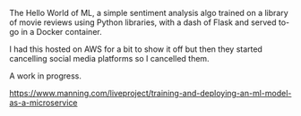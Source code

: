 The Hello World of ML, a simple sentiment analysis algo trained on a library of movie reviews using Python libraries, with a dash of Flask and served to-go in a Docker container.

I had this hosted on AWS for a bit to show it off but then they started cancelling social media platforms so I cancelled them.

A work in progress.

https://www.manning.com/liveproject/training-and-deploying-an-ml-model-as-a-microservice
